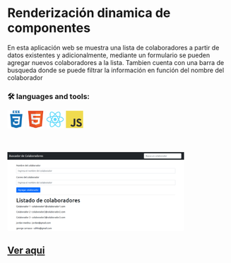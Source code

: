 # Renderización dinamica de componentes

En esta aplicación web se muestra una lista de colaboradores a partir de datos existentes y adicionalmente, mediante un formulario se pueden agregar nuevos colaboradores a la lista. Tambien cuenta con una barra de busqueda donde se puede filtrar la información en función del nombre del colaborador

### :hammer_and_wrench: languages and tools:

<div>
  <img src="https://github.com/devicons/devicon/blob/master/icons/css3/css3-plain-wordmark.svg" title="CSS3" alt="CSS" width="40" height= "40"/> 
  <img src="https://github.com/devicons/devicon/blob/master/icons/html5/html5-original.svg" title="HTML5" alt="HTML" width="40" height="40 "/>
   <img src="https://github.com/devicons/devicon/blob/master/icons/react/react-original.svg" title="REACT" alt="REACT" width="40" height="40 "/> 
  <img src="https://github.com/devicons/devicon/blob/master/icons/javascript/javascript-original.svg" title="JavaScript" alt="JavaScript" width="40" height="40 "/> 
</div>
<br><br><br>

<img src="https://github.com/erlisrivas/desafio-BaseColaboradores/blob/master/colaboradores.png" width="400">


## [Ver aqui](https://colaboradores-five.vercel.app/)
